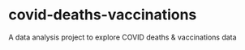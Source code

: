 # covid-deaths-vaccinations
A data analysis project to explore COVID deaths &amp; vaccinations data
